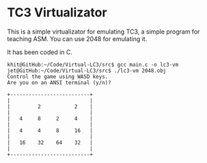 # TC3 Virtualizator

This is a simple virtualizator for emulating TC3, a simple program for teaching ASM. You can use 2048 for emulating it.

It has been coded in C.

```
khit@GitHub:~/Code/Virtual-LC3/src$ gcc main.c -o lc3-vm
jet@GitHub:~/Code/Virtual-LC3/src$ ./lc3-vm 2048.obj 
Control the game using WASD keys.
Are you on an ANSI terminal (y/n)? 

+--------------------------+
|                          |
|         2           2    |
|                          |
|   4     8     2     4    |
|                          |
|   4     4     8     16   |
|                          |
|   16    32    64    32   |
|                          |
+--------------------------+
```
